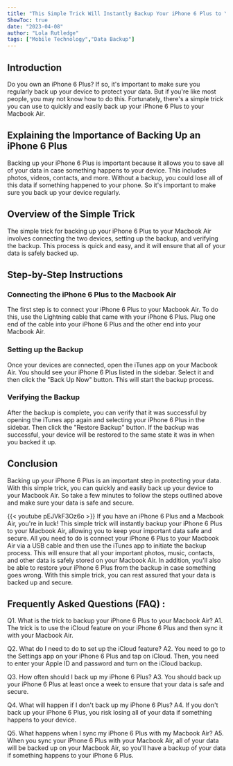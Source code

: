 ```yaml
---
title: "This Simple Trick Will Instantly Backup Your iPhone 6 Plus to Your Macbook Air!"
ShowToc: true 
date: "2023-04-08"
author: "Lola Rutledge" 
tags: ["Mobile Technology","Data Backup"]
---
```

## Introduction

Do you own an iPhone 6 Plus? If so, it's important to make sure you regularly back up your device to protect your data. But if you're like most people, you may not know how to do this. Fortunately, there's a simple trick you can use to quickly and easily back up your iPhone 6 Plus to your Macbook Air.

## Explaining the Importance of Backing Up an iPhone 6 Plus

Backing up your iPhone 6 Plus is important because it allows you to save all of your data in case something happens to your device. This includes photos, videos, contacts, and more. Without a backup, you could lose all of this data if something happened to your phone. So it's important to make sure you back up your device regularly.

## Overview of the Simple Trick

The simple trick for backing up your iPhone 6 Plus to your Macbook Air involves connecting the two devices, setting up the backup, and verifying the backup. This process is quick and easy, and it will ensure that all of your data is safely backed up.

## Step-by-Step Instructions

### Connecting the iPhone 6 Plus to the Macbook Air

The first step is to connect your iPhone 6 Plus to your Macbook Air. To do this, use the Lightning cable that came with your iPhone 6 Plus. Plug one end of the cable into your iPhone 6 Plus and the other end into your Macbook Air.

### Setting up the Backup

Once your devices are connected, open the iTunes app on your Macbook Air. You should see your iPhone 6 Plus listed in the sidebar. Select it and then click the "Back Up Now" button. This will start the backup process.

### Verifying the Backup

After the backup is complete, you can verify that it was successful by opening the iTunes app again and selecting your iPhone 6 Plus in the sidebar. Then click the "Restore Backup" button. If the backup was successful, your device will be restored to the same state it was in when you backed it up.

## Conclusion

Backing up your iPhone 6 Plus is an important step in protecting your data. With this simple trick, you can quickly and easily back up your device to your Macbook Air. So take a few minutes to follow the steps outlined above and make sure your data is safe and secure.

{{< youtube pEJVkF3Oz6o >}} 
If you have an iPhone 6 Plus and a Macbook Air, you're in luck! This simple trick will instantly backup your iPhone 6 Plus to your Macbook Air, allowing you to keep your important data safe and secure. All you need to do is connect your iPhone 6 Plus to your Macbook Air via a USB cable and then use the iTunes app to initiate the backup process. This will ensure that all your important photos, music, contacts, and other data is safely stored on your Macbook Air. In addition, you'll also be able to restore your iPhone 6 Plus from the backup in case something goes wrong. With this simple trick, you can rest assured that your data is backed up and secure.

## Frequently Asked Questions (FAQ) :
Q1. What is the trick to backup your iPhone 6 Plus to your Macbook Air?
A1. The trick is to use the iCloud feature on your iPhone 6 Plus and then sync it with your Macbook Air.

Q2. What do I need to do to set up the iCloud feature?
A2. You need to go to the Settings app on your iPhone 6 Plus and tap on iCloud. Then, you need to enter your Apple ID and password and turn on the iCloud backup.

Q3. How often should I back up my iPhone 6 Plus?
A3. You should back up your iPhone 6 Plus at least once a week to ensure that your data is safe and secure.

Q4. What will happen if I don't back up my iPhone 6 Plus?
A4. If you don't back up your iPhone 6 Plus, you risk losing all of your data if something happens to your device.

Q5. What happens when I sync my iPhone 6 Plus with my Macbook Air?
A5. When you sync your iPhone 6 Plus with your Macbook Air, all of your data will be backed up on your Macbook Air, so you'll have a backup of your data if something happens to your iPhone 6 Plus.


